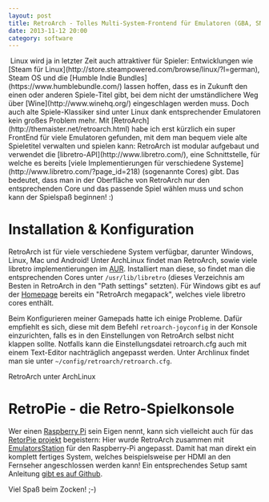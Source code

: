 ```yaml
---
layout: post
title: RetroArch - Tolles Multi-System-Frontend für Emulatoren (GBA, SNES uvm.)
date: 2013-11-12 20:00
category: software
---
```

<img src="{{site.url}}/images/blog/joypad.png" class="lefticon" alt="" />
Linux wird ja in letzter Zeit auch attraktiver für Spieler: Entwicklungen wie [Steam für Linux](http://store.steampowered.com/browse/linux/?l=german), Steam OS und die [Humble Indie Bundles](https://www.humblebundle.com/) lassen hoffen, dass es in Zukunft den einen oder anderen Spiele-Titel gibt, bei dem nicht der umständlichere Weg über [Wine](http://www.winehq.org/) eingeschlagen werden muss. Doch auch alte Spiele-Klassiker sind unter Linux dank entsprechender Emulatoren kein großes Problem mehr. 
<!--more-->
Mit [RetroArch](http://themaister.net/retroarch.html) habe ich erst kürzlich ein super FrontEnd für viele Emulatoren gefunden, mit dem man bequem viele alte Spieletitel verwalten und spielen kann: RetroArch ist modular aufgebaut und verwendet die [libretro-API](http://www.libretro.com/), eine Schnittstelle, für welche es bereits [viele Implementierungen für verschiedene Systeme](http://www.libretro.com/?page_id=218) (sogenannte Cores) gibt. Das bedeutet, dass man in der Oberfläche von RetroArch nur den entsprechenden Core und das passende Spiel wählen muss und schon kann der Spielspaß beginnen! :)

Installation & Konfiguration
============================
RetroArch ist für viele verschiedene System verfügbar, darunter Windows, Linux, Mac und Android! Unter ArchLinux findet man RetroArch, sowie viele libretro implementierungen im [AUR](https://aur.archlinux.org/). Installiert man diese, so findet man die entsprechenden Cores unter <code>/usr/lib/libretro</code> (dieses Verzeichnis am Besten in RetroArch in den "Path settings" setzten).
Für Windows gibt es auf der [Homepage](http://themaister.net/retroarch.html) bereits ein "RetroArch megapack", welches viele libretro cores enthält.

Beim Konfigurieren meiner Gamepads hatte ich einige Probleme. Dafür empfiehlt es sich, diese mit dem Befehl <code>retroarch-joyconfig</code> in der Konsole einzurichten, falls es in den Einstellungen von RetroArch selbst nicht klappen sollte. Notfalls kann die Einstellungsdatei retroarch.cfg auch mit einem Text-Editor nachträglich angepasst werden. Unter Archlinux findet man sie unter <code>~/config/retroarch/retroarch.cfg</code>.

<img src="{{site.url}}/images/blog/retroArch.jpg" class="borderimg centered" alt="" />

<div class="imageinfo">RetroArch unter ArchLinux</div>

RetroPie - die Retro-Spielkonsole
=================================
Wer einen [Raspberry Pi](http://www.raspberrypi.org/) sein Eigen nennt, kann sich vielleicht auch für das [RetorPie projekt](http://blog.petrockblock.com/retropie/) begeistern: Hier wurde RetroArch zusammen mit [EmulatorsStation](https://github.com/Aloshi/EmulationStation) für den Raspberry-Pi angepasst. Damit hat man direkt ein komplett fertiges System, welches beispielsweise per HDMI an den Fernseher angeschlossen werden kann! Ein entsprechendes Setup samt Anleitung [gibt es auf Github](https://github.com/petrockblog/RetroPie-Setup).

Viel Spaß beim Zocken! ;-)
